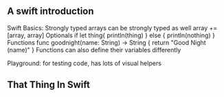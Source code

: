 A swift introduction
------------------------

Swift Basics:
  Strongly typed
  arrays can be strongly typed as well
    array += [array, array]
  Optionals
    if let thing{
      println(thing)
    } else {
      println(nothing)
    }
  Functions
    func goodnight(name: String) -> String {
      return "Good Night \(name)"
    }
    Functions can also define their variables differently

  Playground:
    for testing code, has lots of visual helpers

That Thing In Swift
-------------------------


